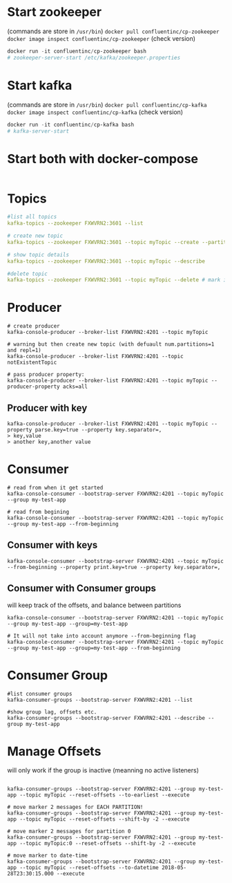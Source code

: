 

# Start zookeeper

(commands are store in `/usr/bin`)
`docker pull confluentinc/cp-zookeeper`   
`docker image inspect confluentinc/cp-zookeeper` (check version)
```powershell
docker run -it confluentinc/cp-zookeeper bash
# zookeeper-server-start /etc/kafka/zookeeper.properties
```

# Start kafka

(commands are store in `/usr/bin`)
`docker pull confluentinc/cp-kafka`
`docker image inspect confluentinc/cp-kafka` (check version)
```powershell
docker run -it confluentinc/cp-kafka bash
# kafka-server-start
```


# Start both with docker-compose

```

```

# Topics

```yaml
#list all topics
kafka-topics --zookeeper FXWVRN2:3601 --list

# create new topic
kafka-topics --zookeeper FXWVRN2:3601 --topic myTopic --create --partitions 3 --replication-factor 3

# show topic details
kafka-topics --zookeeper FXWVRN2:3601 --topic myTopic --describe

#delete topic
kafka-topics --zookeeper FXWVRN2:3601 --topic myTopic --delete # mark it for deletion. It will not work unless: delete.topic.delete=true
```

# Producer
```
# create producer
kafka-console-producer --broker-list FXWVRN2:4201 --topic myTopic

# warning but then create new topic (with defuault num.partitions=1 and repl=1) 
kafka-console-producer --broker-list FXWVRN2:4201 --topic notExistentTopic   

# pass producer property:
kafka-console-producer --broker-list FXWVRN2:4201 --topic myTopic --producer-property acks=all  

```

## Producer with key
```
kafka-console-producer --broker-list FXWVRN2:4201 --topic myTopic --property parse.key=true --property key.separator=,
> key,value
> another key,another value
```

# Consumer
```
# read from when it get started
kafka-console-consumer --bootstrap-server FXWVRN2:4201 --topic myTopic --group my-test-app

# read from begining
kafka-console-consumer --bootstrap-server FXWVRN2:4201 --topic myTopic --group my-test-app --from-beginning 
```
## Consumer with keys

```
kafka-console-consumer --bootstrap-server FXWVRN2:4201 --topic myTopic --from-beginning --property print.key=true --property key.separator=,
```

## Consumer with Consumer groups
will keep track of the offsets, and balance between partitions

```
kafka-console-consumer --bootstrap-server FXWVRN2:4201 --topic myTopic --group my-test-app --group=my-test-app 

# It will not take into account anymore --from-beginning flag
kafka-console-consumer --bootstrap-server FXWVRN2:4201 --topic myTopic --group my-test-app --group=my-test-app --from-beginning 
```

# Consumer Group

```
#list consumer groups
kafka-consumer-groups --bootstrap-server FXWVRN2:4201 --list

#show group lag, offsets etc.
kafka-consumer-groups --bootstrap-server FXWVRN2:4201 --describe --group my-test-app 
```

# Manage Offsets
 will only work if the group is inactive (meanning no active listeners)
 
```

kafka-consumer-groups --bootstrap-server FXWVRN2:4201 --group my-test-app --topic myTopic --reset-offsets --to-earliest --execute 

# move marker 2 messages for EACH PARTITION!
kafka-consumer-groups --bootstrap-server FXWVRN2:4201 --group my-test-app --topic myTopic --reset-offsets --shift-by -2 --execute  

# move marker 2 messages for partition 0
kafka-consumer-groups --bootstrap-server FXWVRN2:4201 --group my-test-app --topic myTopic:0 --reset-offsets --shift-by -2 --execute 

# move marker to date-time
kafka-consumer-groups --bootstrap-server FXWVRN2:4201 --group my-test-app --topic myTopic --reset-offsets --to-datetime 2018-05-28T23:30:15.000 --execute
```
